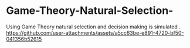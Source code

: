# Game-Theory-Natural-Selection-
Using Game Theory natural selection and decision making is simulated .
https://github.com/user-attachments/assets/a5cc63be-e891-4720-bf50-041356b52615


